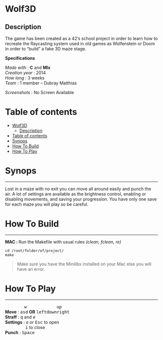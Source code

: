 <html>
<head>
<meta charset="utf-8">
<meta name="viewport" content="width=device-width, initial-scale=1.0">
<link rel="stylesheet" href="https://stackedit.io/res-min/themes/base.css" />
<script type="text/javascript" src="https://cdn.mathjax.org/mathjax/latest/MathJax.js?config=TeX-AMS_HTML"></script>
</head>
<body><div class="container"><h1 id="wolf3d"><strong>Wolf3D</strong></h1>



<h2 id="description">Description</h2>

<p>The game has been created as a 42’s school project in order to learn how to recreate the Raycasting system used in old games as Wolfenstein or Doom in order to “build” a fake 3D maze stage.</p>

<p><strong>Specifications</strong></p>

<p><em>Made with</em> : <strong>C</strong> and <strong>Mlx</strong> <br>
<em>Creation year</em> : 2014 <br>
<em>How long</em> : 3 weeks <br>
<em>Team</em> : 1 member – Dubray Matthias</p>

<p><em>Screenshots</em> : No Screen Available</p>

<h1 id="table-of-contents">Table of contents</h1>

<p><div class="toc">
<ul>
<li><a href="#wolf3d">Wolf3D</a><ul>
<li><a href="#description">Description</a></li>
</ul>
</li>
<li><a href="#table-of-contents">Table of contents</a></li>
<li><a href="#synops">Synops</a></li>
<li><a href="#how-to-build">How To Build</a></li>
<li><a href="#how-to-play">How To Play</a></li>
</ul>
</div>
</p>



<h1 id="synops">Synops</h1>

<hr>

<p>Lost in a maze with no exit you can move all around easily and punch the air. A lot of settings are available as the brightness control, enabling or disabling movements, and saving your progression. You have only one save for each maze you will play so be careful.</p>



<h1 id="how-to-build">How To Build</h1>

<hr>

<p><strong>MAC : </strong> Run the Makefile with usual rules <em>(clean, fclean, re)</em></p>

<pre><code>cd /root/folder/of/project/
make
</code></pre>

<blockquote>
  <p>Make sure you have the Minilibx installed on your Mac else you will have an error.</p>
</blockquote>



<h1 id="how-to-play">How To Play</h1>

<hr>

<p>&nbsp;&nbsp;&nbsp;&nbsp;&nbsp;&nbsp;&nbsp;&nbsp;&nbsp;&nbsp;&nbsp;&nbsp;&nbsp;&nbsp;&nbsp;&nbsp;<kbd>w</kbd>&nbsp;&nbsp;&nbsp;&nbsp;&nbsp;&nbsp;&nbsp;&nbsp;&nbsp;&nbsp;&nbsp;&nbsp;&nbsp;&nbsp;&nbsp;&nbsp;&nbsp;&nbsp;&nbsp;&nbsp;&nbsp;&nbsp;&nbsp;&nbsp;&nbsp;<kbd>up</kbd> <br>
<strong>Move</strong> : <kbd>a</kbd><kbd>s</kbd><kbd>d</kbd> <strong>OR</strong> <kbd>left</kbd><kbd>down</kbd><kbd>right</kbd> <br>
<strong>Straff</strong> : <kbd>q</kbd> and <kbd>e</kbd> <br>
<strong>Settings</strong> : <kbd>o</kbd> or <kbd>Esc</kbd> to open <br>
&nbsp;&nbsp;&nbsp;&nbsp;&nbsp;&nbsp;&nbsp;&nbsp;&nbsp;&nbsp;&nbsp;&nbsp;&nbsp;&nbsp;&nbsp;&nbsp;&nbsp;<kbd>i</kbd> to close <br>
<strong>Punch</strong> : <kbd>Space</kbd></p></div></body>
</html>
